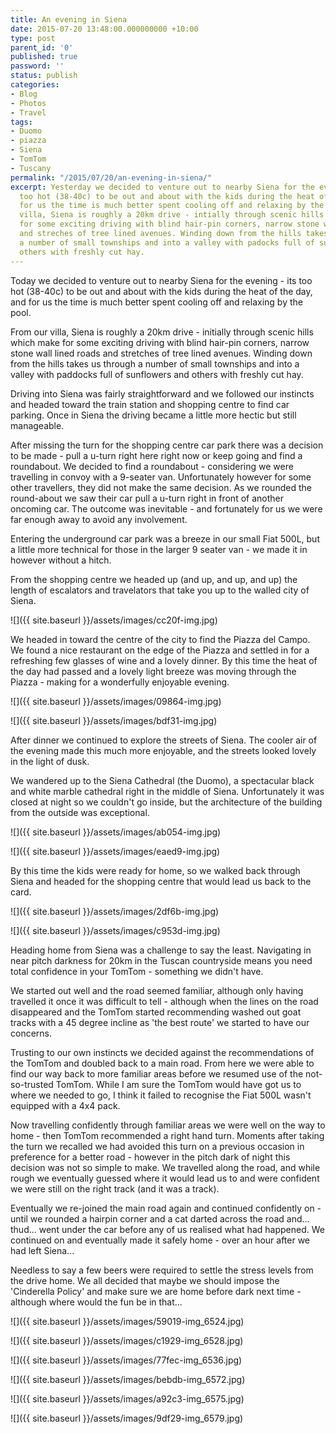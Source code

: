 ```yaml
---
title: An evening in Siena
date: 2015-07-20 13:48:00.000000000 +10:00
type: post
parent_id: '0'
published: true
password: ''
status: publish
categories:
- Blog
- Photos
- Travel
tags:
- Duomo
- piazza
- Siena
- TomTom
- Tuscany
permalink: "/2015/07/20/an-evening-in-siena/"
excerpt: Yesterday we decided to venture out to nearby Siena for the evening - its
  too hot (38-40c) to be out and about with the kids during the heat of the day, and
  for us the time is much better spent cooling off and relaxing by the pool.From our
  villa, Siena is roughly a 20km drive - intially through scenic hills which make
  for some exciting driving with blind hair-pin corners, narrow stone wall lined roads
  and streches of tree lined avenues. Winding down from the hills takes us through
  a number of small townships and into a valley with padocks full of sunflowers and
  others with freshly cut hay.
---
```

Today we decided to venture out to nearby Siena for the evening - its too hot (38-40c) to be out and about with the kids during the heat of the day, and for us the time is much better spent cooling off and relaxing by the pool.

From our villa, Siena is roughly a 20km drive - initially through scenic hills which make for some exciting driving with blind hair-pin corners, narrow stone wall lined roads and stretches of tree lined avenues. Winding down from the hills takes us through a number of small townships and into a valley with paddocks full of sunflowers and others with freshly cut hay.

Driving into Siena was fairly straightforward and we followed our instincts and headed toward the train station and shopping centre to find car parking. Once in Siena the driving became a little more hectic but still manageable.

After missing the turn for the shopping centre car park there was a decision to be made - pull a u-turn right here right now or keep going and find a roundabout. We decided to find a roundabout - considering we were travelling in convoy with a 9-seater van. Unfortunately however for some other travellers, they did not make the same decision. As we rounded the round-about we saw their car pull a u-turn right in front of another oncoming car. The outcome was inevitable - and fortunately for us we were far enough away to avoid any involvement.

Entering the underground car park was a breeze in our small Fiat 500L, but a little more technical for those in the larger 9 seater van - we made it in however without a hitch.

From the shopping centre we headed up (and up, and up, and up) the length of escalators and travelators that take you up to the walled city of Siena.

![]({{ site.baseurl }}/assets/images/cc20f-img.jpg)

We headed in toward the centre of the city to find the Piazza del Campo. We found a nice restaurant on the edge of the Piazza and settled in for a refreshing few glasses of wine and a lovely dinner. By this time the heat of the day had passed and a lovely light breeze was moving through the Piazza - making for a wonderfully enjoyable evening.

![]({{ site.baseurl }}/assets/images/09864-img.jpg)

![]({{ site.baseurl }}/assets/images/bdf31-img.jpg)

After dinner we continued to explore the streets of Siena. The cooler air of the evening made this much more enjoyable, and the streets looked lovely in the light of dusk.

We wandered up to the Siena Cathedral (the Duomo), a spectacular black and white marble cathedral right in the middle of Siena. Unfortunately it was closed at night so we couldn't go inside, but the architecture of the building from the outside was exceptional.

![]({{ site.baseurl }}/assets/images/ab054-img.jpg)

![]({{ site.baseurl }}/assets/images/eaed9-img.jpg)

By this time the kids were ready for home, so we walked back through Siena and headed for the shopping centre that would lead us back to the card.

![]({{ site.baseurl }}/assets/images/2df6b-img.jpg)

![]({{ site.baseurl }}/assets/images/c953d-img.jpg)

Heading home from Siena was a challenge to say the least. Navigating in near pitch darkness for 20km in the Tuscan countryside means you need total confidence in your TomTom - something we didn't have.

We started out well and the road seemed familiar, although only having travelled it once it was difficult to tell - although when the lines on the road disappeared and the TomTom started recommending washed out goat tracks with a 45 degree incline as 'the best route' we started to have our concerns.

Trusting to our own instincts we decided against the recommendations of the TomTom and doubled back to a main road. From here we were able to find our way back to more familiar areas before we resumed use of the not-so-trusted TomTom. While I am sure the TomTom would have got us to where we needed to go, I think it failed to recognise the Fiat 500L wasn't equipped with a 4x4 pack.

Now travelling confidently through familiar areas we were well on the way to home - then TomTom recommended a right hand turn. Moments after taking the turn we recalled we had avoided this turn on a previous occasion in preference for a better road - however in the pitch dark of night this decision was not so simple to make. We travelled along the road, and while rough we eventually guessed where it would lead us to and were confident we were still on the right track (and it was a track).

Eventually we re-joined the main road again and continued confidently on - until we rounded a hairpin corner and a cat darted across the road and... thud... went under the car before any of us realised what had happened. We continued on and eventually made it safely home - over an hour after we had left Siena...

Needless to say a few beers were required to settle the stress levels from the drive home. We all decided that maybe we should impose the 'Cinderella Policy' and make sure we are home before dark next time - although where would the fun be in that...

![]({{ site.baseurl }}/assets/images/59019-img_6524.jpg)

![]({{ site.baseurl }}/assets/images/c1929-img_6528.jpg)

![]({{ site.baseurl }}/assets/images/77fec-img_6536.jpg)

![]({{ site.baseurl }}/assets/images/bebdb-img_6572.jpg)

![]({{ site.baseurl }}/assets/images/a92c3-img_6575.jpg)

![]({{ site.baseurl }}/assets/images/9df29-img_6579.jpg)

